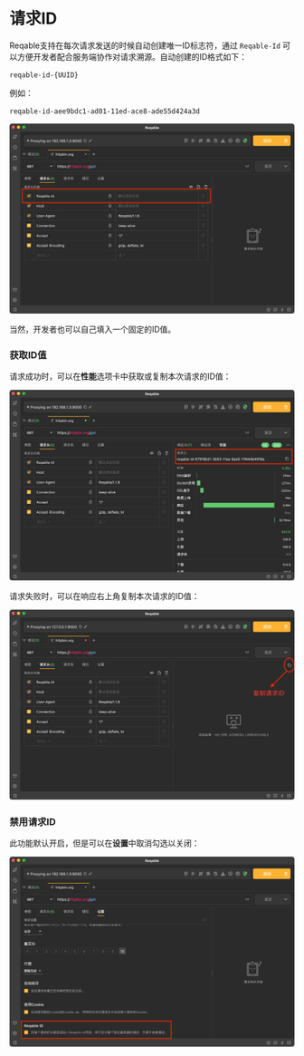 # 请求ID

Reqable支持在每次请求发送的时候自动创建唯一ID标志符，通过 `Reqable-Id` 可以方便开发者配合服务端协作对请求溯源。自动创建的ID格式如下：

```
reqable-id-{UUID}
``` 

例如：

```
reqable-id-aee9bdc1-ad01-11ed-ace8-ade55d424a3d
```

![](arts/request_id_01.png)

当然，开发者也可以自己填入一个固定的ID值。

### 获取ID值

请求成功时，可以在**性能**选项卡中获取或复制本次请求的ID值：

![](arts/request_id_03.png)

请求失败时，可以在响应右上角复制本次请求的ID值：

![](arts/request_id_04.png)

### 禁用请求ID

此功能默认开启，但是可以在**设置**中取消勾选以关闭：

![](arts/request_id_02.png)
